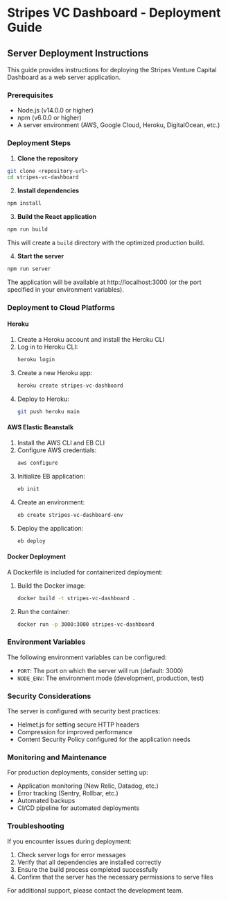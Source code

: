 # Stripes VC Dashboard - Deployment Guide

## Server Deployment Instructions

This guide provides instructions for deploying the Stripes Venture Capital Dashboard as a web server application.

### Prerequisites

- Node.js (v14.0.0 or higher)
- npm (v6.0.0 or higher)
- A server environment (AWS, Google Cloud, Heroku, DigitalOcean, etc.)

### Deployment Steps

1. **Clone the repository**

```bash
git clone <repository-url>
cd stripes-vc-dashboard
```

2. **Install dependencies**

```bash
npm install
```

3. **Build the React application**

```bash
npm run build
```

This will create a `build` directory with the optimized production build.

4. **Start the server**

```bash
npm run server
```

The application will be available at http://localhost:3000 (or the port specified in your environment variables).

### Deployment to Cloud Platforms

#### Heroku

1. Create a Heroku account and install the Heroku CLI
2. Log in to Heroku CLI:
   ```bash
   heroku login
   ```
3. Create a new Heroku app:
   ```bash
   heroku create stripes-vc-dashboard
   ```
4. Deploy to Heroku:
   ```bash
   git push heroku main
   ```

#### AWS Elastic Beanstalk

1. Install the AWS CLI and EB CLI
2. Configure AWS credentials:
   ```bash
   aws configure
   ```
3. Initialize EB application:
   ```bash
   eb init
   ```
4. Create an environment:
   ```bash
   eb create stripes-vc-dashboard-env
   ```
5. Deploy the application:
   ```bash
   eb deploy
   ```

#### Docker Deployment

A Dockerfile is included for containerized deployment:

1. Build the Docker image:
   ```bash
   docker build -t stripes-vc-dashboard .
   ```
2. Run the container:
   ```bash
   docker run -p 3000:3000 stripes-vc-dashboard
   ```

### Environment Variables

The following environment variables can be configured:

- `PORT`: The port on which the server will run (default: 3000)
- `NODE_ENV`: The environment mode (development, production, test)

### Security Considerations

The server is configured with security best practices:

- Helmet.js for setting secure HTTP headers
- Compression for improved performance
- Content Security Policy configured for the application needs

### Monitoring and Maintenance

For production deployments, consider setting up:

- Application monitoring (New Relic, Datadog, etc.)
- Error tracking (Sentry, Rollbar, etc.)
- Automated backups
- CI/CD pipeline for automated deployments

### Troubleshooting

If you encounter issues during deployment:

1. Check server logs for error messages
2. Verify that all dependencies are installed correctly
3. Ensure the build process completed successfully
4. Confirm that the server has the necessary permissions to serve files

For additional support, please contact the development team.
